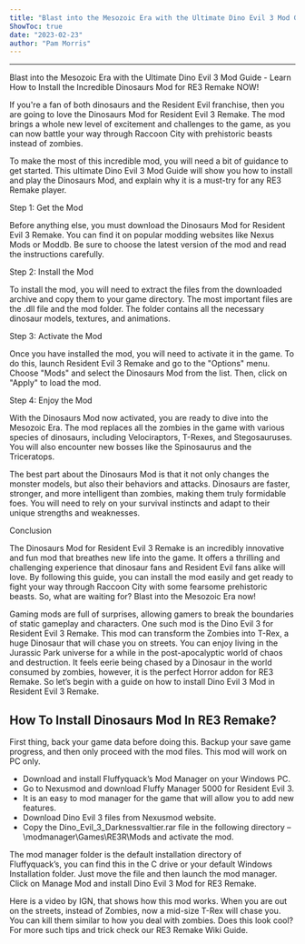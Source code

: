 ```yaml
---
title: "Blast into the Mesozoic Era with the Ultimate Dino Evil 3 Mod Guide - Learn How to Install the Incredible Dinosaurs Mod for RE3 Remake NOW!"
ShowToc: true 
date: "2023-02-23"
author: "Pam Morris"
---
```

*****
Blast into the Mesozoic Era with the Ultimate Dino Evil 3 Mod Guide - Learn How to Install the Incredible Dinosaurs Mod for RE3 Remake NOW!

If you're a fan of both dinosaurs and the Resident Evil franchise, then you are going to love the Dinosaurs Mod for Resident Evil 3 Remake. The mod brings a whole new level of excitement and challenges to the game, as you can now battle your way through Raccoon City with prehistoric beasts instead of zombies.

To make the most of this incredible mod, you will need a bit of guidance to get started. This ultimate Dino Evil 3 Mod Guide will show you how to install and play the Dinosaurs Mod, and explain why it is a must-try for any RE3 Remake player.

Step 1: Get the Mod

Before anything else, you must download the Dinosaurs Mod for Resident Evil 3 Remake. You can find it on popular modding websites like Nexus Mods or Moddb. Be sure to choose the latest version of the mod and read the instructions carefully.

Step 2: Install the Mod

To install the mod, you will need to extract the files from the downloaded archive and copy them to your game directory. The most important files are the .dll file and the mod folder. The folder contains all the necessary dinosaur models, textures, and animations.

Step 3: Activate the Mod

Once you have installed the mod, you will need to activate it in the game. To do this, launch Resident Evil 3 Remake and go to the "Options" menu. Choose "Mods" and select the Dinosaurs Mod from the list. Then, click on "Apply" to load the mod.

Step 4: Enjoy the Mod

With the Dinosaurs Mod now activated, you are ready to dive into the Mesozoic Era. The mod replaces all the zombies in the game with various species of dinosaurs, including Velociraptors, T-Rexes, and Stegosauruses. You will also encounter new bosses like the Spinosaurus and the Triceratops.

The best part about the Dinosaurs Mod is that it not only changes the monster models, but also their behaviors and attacks. Dinosaurs are faster, stronger, and more intelligent than zombies, making them truly formidable foes. You will need to rely on your survival instincts and adapt to their unique strengths and weaknesses.

Conclusion

The Dinosaurs Mod for Resident Evil 3 Remake is an incredibly innovative and fun mod that breathes new life into the game. It offers a thrilling and challenging experience that dinosaur fans and Resident Evil fans alike will love. By following this guide, you can install the mod easily and get ready to fight your way through Raccoon City with some fearsome prehistoric beasts. So, what are waiting for? Blast into the Mesozoic Era now!


Gaming mods are full of surprises, allowing gamers to break the boundaries of static gameplay and characters. One such mod is the Dino Evil 3 for Resident Evil 3 Remake. This mod can transform the Zombies into T-Rex, a huge Dinosaur that will chase you on streets. You can enjoy living in the Jurassic Park universe for a while in the post-apocalyptic world of chaos and destruction. It feels eerie being chased by a Dinosaur in the world consumed by zombies, however, it is the perfect Horror addon for RE3 Remake. So let’s begin with a guide on how to install Dino Evil 3 Mod in Resident Evil 3 Remake.
 
## How To Install Dinosaurs Mod In RE3 Remake?
 
First thing, back your game data before doing this. Backup your save game progress, and then only proceed with the mod files. This mod will work on PC only.
 
- Download and install Fluffyquack’s Mod Manager on your Windows PC.
 - Go to Nexusmod and download Fluffy Manager 5000 for Resident Evil 3.
 - It is an easy to mod manager for the game that will allow you to add new features.
 - Download Dino Evil 3 files from Nexusmod website.
 - Copy the Dino_Evil_3_Darknessvaltier.rar file in the following directory – \modmanager\Games\RE3R\Mods and activate the mod.

 
The mod manager folder is the default installation directory of Fluffyquack’s, you can find this in the C drive or your default Windows Installation folder. Just move the file and then launch the mod manager. Click on Manage Mod and install Dino Evil 3 Mod for RE3 Remake.
 

 
Here is a video by IGN, that shows how this mod works. When you are out on the streets, instead of Zombies, now a mid-size T-Rex will chase you. You can kill them similar to how you deal with zombies. Does this look cool? For more such tips and trick check our RE3 Remake Wiki Guide.




